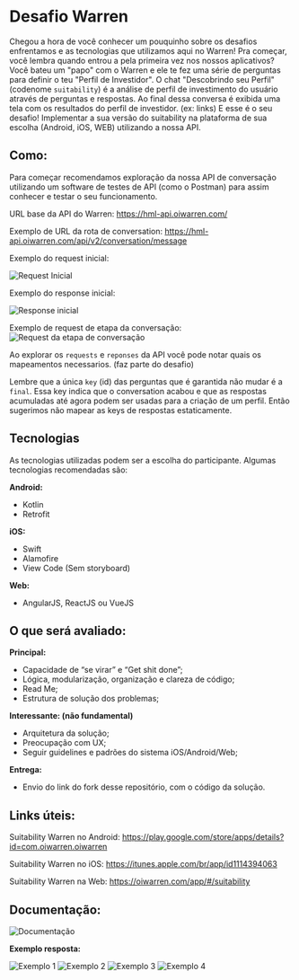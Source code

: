# Desafio Warren

Chegou a hora de você conhecer um pouquinho sobre os desafios enfrentamos e as tecnologias que utilizamos aqui no Warren! Pra começar, você lembra quando entrou a pela primeira vez nos nossos aplicativos? Você bateu um "papo" com o Warren e ele te fez uma série de perguntas para definir o teu "Perfil de Investidor". O chat "Descobrindo seu Perfil" (codenome `suitability`) é a análise de perfil de investimento do usuário através de perguntas e respostas. Ao final dessa conversa é exibida uma tela com os resultados do perfil de investidor. (ex: links) E esse é o seu desafio! Implementar a sua versão do suitability na plataforma de sua escolha (Android, iOS, WEB) utilizando a nossa API.

## Como:

Para começar recomendamos exploração da nossa API de conversação utilizando um software de testes de API (como o Postman) para assim conhecer e testar o seu funcionamento.

URL base da API do Warren: https://hml-api.oiwarren.com/

Exemplo de URL da rota de conversation: https://hml-api.oiwarren.com/api/v2/conversation/message

Exemplo do request inicial:

![Request Inicial](https://raw.githubusercontent.com/warrenbrasil/desafios-warren/master/desafio-suitability/resources/readme_image_1.png)

Exemplo do response inicial:

![Response inicial](https://raw.githubusercontent.com/warrenbrasil/desafios-warren/master/desafio-suitability/resources/readme_image_2.png)

Exemplo de request de etapa da conversação:
![Request da etapa de conversação](https://raw.githubusercontent.com/warrenbrasil/desafios-warren/master/desafio-suitability/resources/readme_image_3.png)

Ao explorar os `requests` e `reponses` da API você pode notar quais os mapeamentos necessarios. (faz parte do desafio)

Lembre que a única `key` (id) das perguntas que é garantida não mudar é a `final`. Essa key indica que o conversation acabou e que as respostas acumuladas até agora podem ser usadas para a criação de um perfil. Então sugerimos não mapear as keys de respostas estaticamente.

## Tecnologias
As tecnologias utilizadas podem ser a escolha do participante. Algumas tecnologias recomendadas são:

**Android:**
* Kotlin
* Retrofit

**iOS:**
* Swift
* Alamofire
* View Code (Sem storyboard)

**Web:**
* AngularJS, ReactJS ou VueJS

## O que será avaliado:

**Principal:**
* Capacidade de “se virar” e “Get shit done”;
* Lógica, modularização, organização e clareza de código;
* Read Me;
* Estrutura de solução dos problemas;

**Interessante: (não fundamental)**
* Arquitetura da solução;
* Preocupação com UX;
* Seguir guidelines e padrões do sistema iOS/Android/Web;

**Entrega:**
* Envio do link do fork desse repositório, com o código da solução.

## Links úteis:

Suitability Warren no Android:
https://play.google.com/store/apps/details?id=com.oiwarren.oiwarren

Suitability Warren no iOS:
https://itunes.apple.com/br/app/id1114394063

Suitability Warren na Web:
https://oiwarren.com/app/#/suitability

## Documentação:
![Documentação](https://raw.githubusercontent.com/warrenbrasil/desafios-warren/master/desafio-suitability/resources/readme_image_4.png)

**Exemplo resposta:**

![Exemplo 1](https://raw.githubusercontent.com/warrenbrasil/desafios-warren/master/desafio-suitability/resources/readme_image_5.png)
![Exemplo 2](https://raw.githubusercontent.com/warrenbrasil/desafios-warren/master/desafio-suitability/resources/readme_image_6.png)
![Exemplo 3](https://raw.githubusercontent.com/warrenbrasil/desafios-warren/master/desafio-suitability/resources/readme_image_7.png)
![Exemplo 4](https://raw.githubusercontent.com/warrenbrasil/desafios-warren/master/desafio-suitability/resources/readme_image_8.png)
